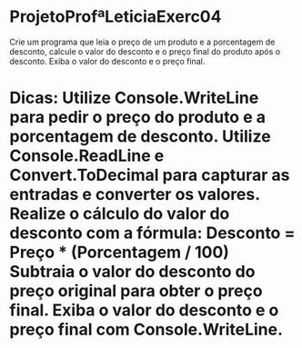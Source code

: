 # ProjetoProfªLeticiaExerc04
Crie um programa que leia o preço de um produto e a porcentagem de desconto, calcule o valor do desconto e o preço final do produto após o desconto. Exiba o valor do desconto e o preço final.

Dicas:
Utilize Console.WriteLine para pedir o preço do produto e a porcentagem de desconto.
Utilize Console.ReadLine e Convert.ToDecimal para capturar as entradas e converter os valores.
Realize o cálculo do valor do desconto com a fórmula: Desconto = Preço * (Porcentagem / 100)
Subtraia o valor do desconto do preço original para obter o preço final.
Exiba o valor do desconto e o preço final com Console.WriteLine.
===============================================================================================================================================================================
